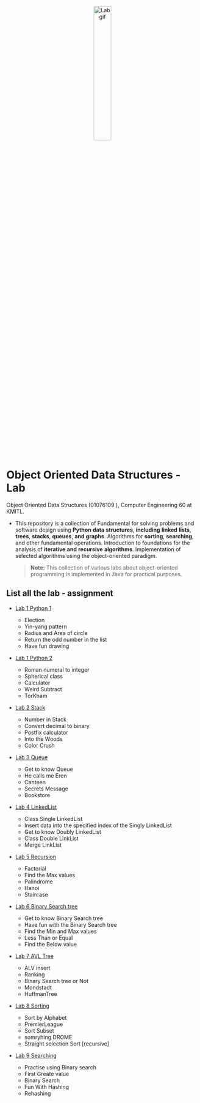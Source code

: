 <p align="center">
 <img src="https://media.giphy.com/media/v1.Y2lkPTc5MGI3NjExODdtaDRyOWp1c25sM2Q4c3E2eHF5ajVyd2g1MzJjNTBobHM4NnZweiZlcD12MV9pbnRlcm5hbF9naWZfYnlfaWQmY3Q9cw/HEPwfdu6T6svpPE1eN/giphy.gif"  width="30%" height="30%" alt="Lab gif"/>
</p>

# Object Oriented Data Structures - Lab
Object Oriented Data Structures (01076109 ), Computer Engineering 60 at KMITL.


- This repository is a collection of Fundamental for solving problems and software design using **Python** **data** **structures**, **including** **linked** **lists**, **trees**, **stacks**, **queues**, **and** **graphs**. Algorithms for **sorting**, **searching**, and other fundamental operations. Introduction to foundations for the analysis of **iterative** **and** **recursive** **algorithms**. Implementation of selected algorithms using the object-oriented paradigm.

  > **Note:** This collection of various labs about object-oriented programming is implemented in Java for practical purposes.

## List all the lab - assignment 
- [Lab 1 Python 1](lab-1)
  - Election
  - Yin-yang pattern
  - Radius and Area of circle
  - Return the odd number in the list
  - Have fun drawing
    
- [Lab 1 Python 2](lab-2)
  - Roman numeral to integer
  - Spherical class
  - Calculator
  - Weird Subtract
  - TorKham

- [Lab 2 Stack](lab-3)
  - Number in Stack
  - Convert decimal to binary
  - Postfix calculator
  - Into the Woods
  - Color Crush
 
- [Lab 3 Queue](lab-4)
  - Get to know Queue
  - He calls me Eren
  - Canteen
  - Secrets Message
  - Bookstore
 
- [Lab 4 LinkedList](lab-5)
  - Class Single LinkedList
  - Insert data into the specified index of the Singly LinkedList
  - Get to know Doubly LinkedList
  - Class Double LinkList
  - Merge LinkList
 
    
- [Lab 5 Recursion](lab-6)
  - Factorial
  - Find the Max values
  - Palindrome
  - Hanoi
  - Staircase

- [Lab 6 Binary Search tree](lab-7)
  - Get to know Binary Search tree
  - Have fun with the Binary Search tree
  - Find the Min and Max values
  - Less Than or Equal
  - Find the Below value
 
- [Lab 7 AVL Tree](lab-8)
  - ALV insert
  - Ranking
  - Binary Search tree or Not
  - Mondstadt
  - HuffmanTree
 
- [Lab 8 Sorting](lab-9)
  - Sort by Alphabet
  - PremierLeague
  - Sort Subset
  - somryhing DROME
  - Straight selection Sort [recursive]

- [Lab 9 Searching](lab-10)
  - Practise using Binary search
  - First Greate value
  - Binary Search
  - Fun With Hashing
  - Rehashing
